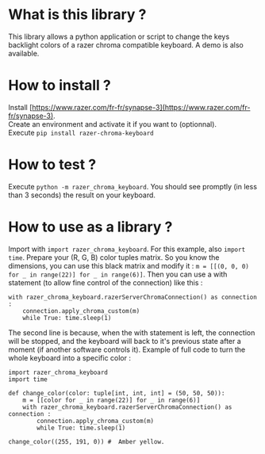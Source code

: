 # What is this library ?

This library allows a python application or script to change the keys backlight colors of a razer chroma compatible keyboard.
A demo is also available.

# How to install ?

Install [https://www.razer.com/fr-fr/synapse-3](https://www.razer.com/fr-fr/synapse-3). <br/>
Create an environment and activate it if you want to (optionnal). <br/>
Execute ```pip install razer-chroma-keyboard```

# How to test ?

Execute ```python -m razer_chroma_keyboard```. You should see promptly (in less than 3 seconds) the result on your keyboard.

# How to use as a library ?

Import with ```import razer_chroma_keyboard```. For this example, also ```import time```.
Prepare your (R, G, B) color tuples matrix. So you know the dimensions, you can use this black matrix and modify it : ```m = [[(0, 0, 0) for _ in range(22)] for _ in range(6)]```.
Then you can use a with statement (to allow fine control of the connection) like this : <br/>
```
with razer_chroma_keyboard.razerServerChromaConnection() as connection :
    connection.apply_chroma_custom(m)
    while True: time.sleep(1)
```
The second line is because, when the with statement is left, the connection will be stopped, and the keyboard will back to it's previous state after a moment (if another software controls it).
Example of full code to turn the whole keyboard into a specific color :
```
import razer_chroma_keyboard
import time

def change_color(color: tuple[int, int, int] = (50, 50, 50)):
    m = [[color for _ in range(22)] for _ in range(6)]
    with razer_chroma_keyboard.razerServerChromaConnection() as connection :
        connection.apply_chroma_custom(m)
        while True: time.sleep(1)

change_color((255, 191, 0)) #  Amber yellow.
```